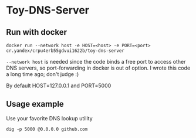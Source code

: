 # Toy-DNS-Server

## Run with docker
```
docker run --network host -e HOST=<host> -e PORT=<port> cr.yandex/crpu4erb55gdvui1622b/toy-dns-server
```

`--network host` is needed since the code binds a free port to access other DNS servers, so port-forwarding in docker is out of option. I wrote this code a long time ago; don't judge :)

By default HOST=127.0.0.1 and PORT=5000

## Usage example
Use your favorite DNS lookup utility
```
dig -p 5000 @0.0.0.0 github.com
```

